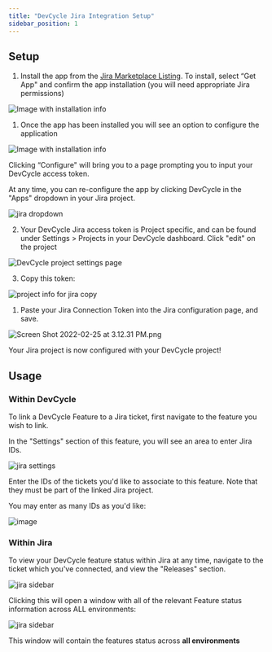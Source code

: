 ```yaml
---
title: "DevCycle Jira Integration Setup"
sidebar_position: 1
---
```

## Setup

1. Install the app from the [Jira Marketplace Listing](https://marketplace.atlassian.com/apps/1227643/devcycle-feature-flag-management-for-jira). To install, select “Get App" and confirm the app installation (you will need appropriate Jira permissions)

![Image with installation info](/feb-2022-jira-marketplace-header.png)

1. Once the app has been installed you will see an option to configure the application

![Image with installation info](/feb-2022-jira-marketplace-header-added.png)

 Clicking “Configure" will bring you to a page prompting you to input your DevCycle access token. 

 At any time, you can re-configure the app by clicking DevCycle in the "Apps" dropdown in your Jira project.

 ![jira dropdown](/feb-2022-jira-dropdown.png)

2. Your DevCycle Jira access token is Project specific, and can be found under Settings > Projects in your DevCycle dashboard. Click "edit" on the project 

![DevCycle project settings page](/feb-2022-jira-project-settings-1.png)

3. Copy this token:

![project info for jira copy](/feb-2022-jira-copy.png)

1. Paste your Jira Connection Token into the Jira configuration page, and save.
 
![Screen Shot 2022-02-25 at 3.12.31 PM.png](/feb-2022-jira-app-config.png)
    
Your Jira project is now configured with your DevCycle project!


## Usage

### Within DevCycle

To link a DevCycle Feature to a Jira ticket, first navigate to the feature you wish to link.

In the "Settings" section of this feature, you will see an area to enter Jira IDs. 

![jira settings](/feb-2022-jira-settings.png)

Enter the IDs of the tickets you'd like to associate to this feature. Note that they must be part of the linked Jira project. 

You may enter as many IDs as you'd like:

![image](/feb-2022-jira-ids-entered.png)


### Within Jira

To view your DevCycle feature status within Jira at any time, navigate to the ticket which you've connected, and view the "Releases" section. 

![jira sidebar](/feb-2022-within-jira.png)

Clicking this will open a window with all of the relevant Feature status information across ALL environments:

![jira sidebar](/feb-2022-jira-example.png)

This window will contain the features status across **all environments**

